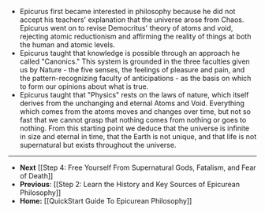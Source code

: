 - Epicurus first became interested in philosophy because he did not accept his teachers' explanation that the universe arose from Chaos. Epicurus went on to revise Democritus' theory of atoms and void, rejecting atomic reductionism and affirming the reality of things at both the human and atomic levels.
- Epicurus taught that knowledge is possible through an approach he called "Canonics."  This system is grounded in the three faculties given us by Nature - the five senses, the feelings of pleasure and pain, and the pattern-recognizing faculty of anticipations -  as the basis on which to form our opinions about what is true.
- Epicurus taught that "Physics" rests on the laws of nature, which itself derives from the unchanging and eternal Atoms and Void.  Everything which comes from the atoms moves and changes over time, but not so fast that we cannot grasp that nothing comes from nothing or goes to nothing.  From this starting point we deduce that the universe is infinite in size and eternal in time, that the Earth is not unique, and that life is not supernatural but exists throughout the universe.
- ---
- **Next** [[Step 4:  Free Yourself From Supernatural Gods, Fatalism, and Fear of Death]]
- **Previous**: [[Step 2:  Learn the History and Key Sources of Epicurean Philosophy]]
- **Home:** [[QuickStart Guide To Epicurean Philosophy]]